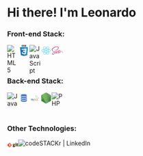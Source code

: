 <h1> Hi there! I'm Leonardo </h1>


### Front-end Stack:

<img  align="left"  alt="HTML5"  width="26px"  src="https://cdn.jsdelivr.net/npm/programming-languages-logos@0.0.3/src/html/html.png" />

<img  align="left"  alt="CSS3"  width="26px"  src="https://raw.githubusercontent.com/github/explore/80688e429a7d4ef2fca1e82350fe8e3517d3494d/topics/css/css.png" />

<img  align="left"  alt="JavaScript"  width="26px"  src="https://cdn.jsdelivr.net/npm/programming-languages-logos@0.0.3/src/javascript/javascript.png" />

<img  align="left"  alt="React"  width="26px"  src="https://raw.githubusercontent.com/github/explore/80688e429a7d4ef2fca1e82350fe8e3517d3494d/topics/react/react.png" />

<img  align="left"  alt="Sass"  width="26px"  src="https://raw.githubusercontent.com/github/explore/80688e429a7d4ef2fca1e82350fe8e3517d3494d/topics/sass/sass.png" />


<br />
<br />
<br />


### Back-end Stack:

<img  align="left"  alt="Java"  width="26px"  src="https://cdn.jsdelivr.net/npm/programming-languages-logos@0.0.3/src/java/java.png" />
<img  align="left"  alt="SQL"  width="26px"  src="https://raw.githubusercontent.com/github/explore/80688e429a7d4ef2fca1e82350fe8e3517d3494d/topics/sql/sql.png" />
<img  align="left"  alt="MySQL"  width="26px"  src="https://raw.githubusercontent.com/github/explore/80688e429a7d4ef2fca1e82350fe8e3517d3494d/topics/mysql/mysql.png" />
<img  align="left"  alt="Node.js"  width="26px"  src="https://raw.githubusercontent.com/github/explore/80688e429a7d4ef2fca1e82350fe8e3517d3494d/topics/nodejs/nodejs.png" />
<img  align="left"  alt="PHP"  width="26px"  src="https://cdn.jsdelivr.net/npm/programming-languages-logos@0.0.3/src/php/php.png" />


<br />
<br />
<br />

### Other Technologies:


<img  align="left"  alt="Git"  width="26px"  src="https://raw.githubusercontent.com/github/explore/80688e429a7d4ef2fca1e82350fe8e3517d3494d/topics/git/git.png" />


[<img align="left" alt="codeSTACKr | LinkedIn" src="https://camo.githubusercontent.com/6a4148c3544b19f1bd501658fb7dc59cbcf651c4/68747470733a2f2f696d672e736869656c64732e696f2f62616467652f2d4c696e6b6564496e2d626c75653f7374796c653d666c61742d737175617265266c6f676f3d4c696e6b6564696e266c6f676f436f6c6f723d7768697465266c696e6b3d68747470733a2f2f7777772e6c696e6b6564696e2e636f6d2f696e2f72616661656c6673696c7661312f" />][linkedin]

[linkedin]:  https://www.linkedin.com/in/leonardo-jacobina-mesquita-824646152/
